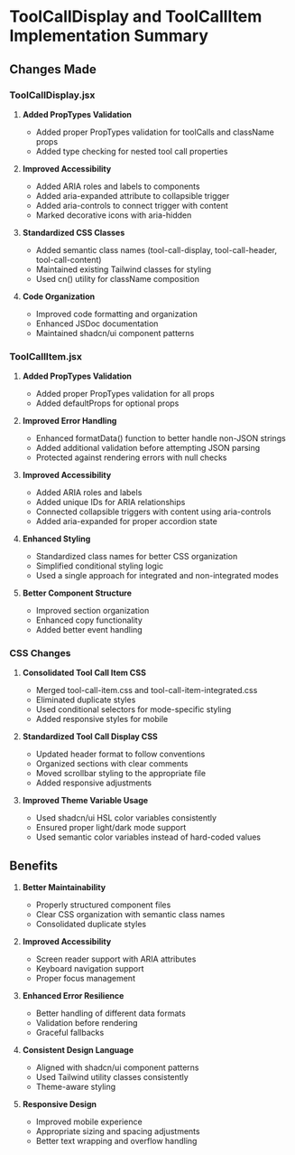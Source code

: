 # ToolCallDisplay and ToolCallItem Implementation Summary

## Changes Made

### ToolCallDisplay.jsx

1. **Added PropTypes Validation**
   - Added proper PropTypes validation for toolCalls and className props
   - Added type checking for nested tool call properties

2. **Improved Accessibility**
   - Added ARIA roles and labels to components
   - Added aria-expanded attribute to collapsible trigger
   - Added aria-controls to connect trigger with content
   - Marked decorative icons with aria-hidden

3. **Standardized CSS Classes**
   - Added semantic class names (tool-call-display, tool-call-header, tool-call-content)
   - Maintained existing Tailwind classes for styling
   - Used cn() utility for className composition

4. **Code Organization**
   - Improved code formatting and organization
   - Enhanced JSDoc documentation
   - Maintained shadcn/ui component patterns

### ToolCallItem.jsx

1. **Added PropTypes Validation**
   - Added proper PropTypes validation for all props
   - Added defaultProps for optional props

2. **Improved Error Handling**
   - Enhanced formatData() function to better handle non-JSON strings
   - Added additional validation before attempting JSON parsing
   - Protected against rendering errors with null checks

3. **Improved Accessibility**
   - Added ARIA roles and labels
   - Added unique IDs for ARIA relationships
   - Connected collapsible triggers with content using aria-controls
   - Added aria-expanded for proper accordion state

4. **Enhanced Styling**
   - Standardized class names for better CSS organization
   - Simplified conditional styling logic
   - Used a single approach for integrated and non-integrated modes

5. **Better Component Structure**
   - Improved section organization
   - Enhanced copy functionality
   - Added better event handling

### CSS Changes

1. **Consolidated Tool Call Item CSS**
   - Merged tool-call-item.css and tool-call-item-integrated.css
   - Eliminated duplicate styles
   - Used conditional selectors for mode-specific styling
   - Added responsive styles for mobile

2. **Standardized Tool Call Display CSS**
   - Updated header format to follow conventions
   - Organized sections with clear comments
   - Moved scrollbar styling to the appropriate file
   - Added responsive adjustments

3. **Improved Theme Variable Usage**
   - Used shadcn/ui HSL color variables consistently
   - Ensured proper light/dark mode support
   - Used semantic color variables instead of hard-coded values

## Benefits

1. **Better Maintainability**
   - Properly structured component files
   - Clear CSS organization with semantic class names
   - Consolidated duplicate styles

2. **Improved Accessibility**
   - Screen reader support with ARIA attributes
   - Keyboard navigation support
   - Proper focus management

3. **Enhanced Error Resilience**
   - Better handling of different data formats
   - Validation before rendering
   - Graceful fallbacks

4. **Consistent Design Language**
   - Aligned with shadcn/ui component patterns
   - Used Tailwind utility classes consistently
   - Theme-aware styling

5. **Responsive Design**
   - Improved mobile experience
   - Appropriate sizing and spacing adjustments
   - Better text wrapping and overflow handling